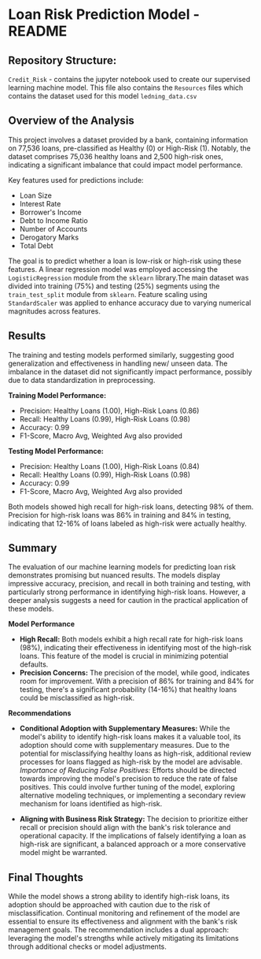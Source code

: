# Loan Risk Prediction Model - README

## Repository Structure:

`Credit_Risk` - contains the jupyter notebook used to create our supervised learning machine model. This file also contains the `Resources` files which contains the dataset used for this model `ledning_data.csv`

## Overview of the Analysis
This project involves a dataset provided by a bank, containing information on 77,536 loans, pre-classified as Healthy (0) or High-Risk (1). Notably, the dataset comprises 75,036 healthy loans and 2,500 high-risk ones, indicating a significant imbalance that could impact model performance.

Key features used for predictions include:
- Loan Size
- Interest Rate
- Borrower's Income
- Debt to Income Ratio
- Number of Accounts
- Derogatory Marks
- Total Debt

The goal is to predict whether a loan is low-risk or high-risk using these features. A linear regression model was employed accessing the `LogisticRegression` module from the `sklearn` library.The main dataset was divided into training (75%) and testing (25%) segments using the `train_test_split` module from `sklearn`. Feature scaling using `StandardScaler` was applied to enhance accuracy due to varying numerical magnitudes across features.

## Results
The training and testing models performed similarly, suggesting good generalization and effectiveness in handling new/ unseen data. The imbalance in the dataset did not significantly impact performance, possibly due to data standardization in preprocessing.

**Training Model Performance:**
- Precision: Healthy Loans (1.00), High-Risk Loans (0.86)
- Recall: Healthy Loans (0.99), High-Risk Loans (0.98)
- Accuracy: 0.99
- F1-Score, Macro Avg, Weighted Avg also provided

**Testing Model Performance:**
- Precision: Healthy Loans (1.00), High-Risk Loans (0.84)
- Recall: Healthy Loans (0.99), High-Risk Loans (0.98)
- Accuracy: 0.99
- F1-Score, Macro Avg, Weighted Avg also provided

Both models showed high recall for high-risk loans, detecting 98% of them. Precision for high-risk loans was 86% in training and 84% in testing, indicating that 12-16% of loans labeled as high-risk were actually healthy.

## Summary
The evaluation of our machine learning models for predicting loan risk demonstrates promising but nuanced results. The models display impressive accuracy, precision, and recall in both training and testing, with particularly strong performance in identifying high-risk loans. However, a deeper analysis suggests a need for caution in the practical application of these models.

**Model Performance**

- **High Recall:** Both models exhibit a high recall rate for high-risk loans (98%), indicating their effectiveness in identifying most of the high-risk loans. This feature of the model is crucial in minimizing potential defaults.
- **Precision Concerns:** The precision of the model, while good, indicates room for improvement. With a precision of 86% for training and 84% for testing, there's a significant probability (14-16%) that healthy loans could be misclassified as high-risk.

**Recommendations**

- **Conditional Adoption with Supplementary Measures:** While the model's ability to identify high-risk loans makes it a valuable tool, its adoption should come with supplementary measures. Due to the potential for misclassifying healthy loans as high-risk, additional review processes for loans flagged as high-risk by the model are advisable.
*Importance of Reducing False Positives:* Efforts should be directed towards improving the model's precision to reduce the rate of false positives. This could involve further tuning of the model, exploring alternative modeling techniques, or implementing a secondary review mechanism for loans identified as high-risk.

- **Aligning with Business Risk Strategy:** The decision to prioritize either recall or precision should align with the bank's risk tolerance and operational capacity. If the implications of falsely identifying a loan as high-risk are significant, a balanced approach or a more conservative model might be warranted.

## Final Thoughts

While the model shows a strong ability to identify high-risk loans, its adoption should be approached with caution due to the risk of misclassification. Continual monitoring and refinement of the model are essential to ensure its effectiveness and alignment with the bank's risk management goals. The recommendation includes a dual approach: leveraging the model's strengths while actively mitigating its limitations through additional checks or model adjustments. 
